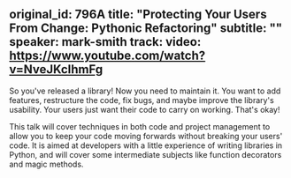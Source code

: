 original_id: 796A
title: "Protecting Your Users From Change: Pythonic Refactoring"
subtitle: ""
speaker: mark-smith
track: 
video: https://www.youtube.com/watch?v=NveJKcIhmFg
---
So you've released a library! Now you need to maintain it. You want to add features, restructure the code, fix bugs, and maybe improve the library's usability. Your users just want their code to carry on working. That's okay!

This talk will cover techniques in both code and project management to allow you to keep your code moving forwards without breaking your users' code. It is aimed at developers with a little experience of writing libraries in Python, and will cover some intermediate subjects like function decorators and magic methods.